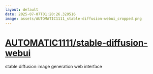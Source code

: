 ```yaml
---
layout: default
date: 2025-07-07T01:20:26.320516
image: assets/AUTOMATIC1111_stable-diffusion-webui_cropped.png
---
```


# [AUTOMATIC1111/stable-diffusion-webui](https://github.com/AUTOMATIC1111/stable-diffusion-webui)

stable diffusion image generation web interface
